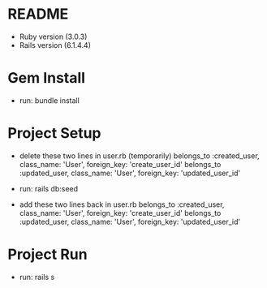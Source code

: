 # README
* Ruby version (3.0.3)
* Rails version (6.1.4.4)

# Gem Install
* run: bundle install

# Project Setup
* delete these two lines in user.rb (temporarily)
    belongs_to :created_user, class_name: 'User', foreign_key: 'create_user_id'
    belongs_to :updated_user, class_name: 'User', foreign_key: 'updated_user_id'
    
* run: rails db:seed

* add these two lines back in user.rb
    belongs_to :created_user, class_name: 'User', foreign_key: 'create_user_id'
    belongs_to :updated_user, class_name: 'User', foreign_key: 'updated_user_id'

# Project Run
* run: rails s
